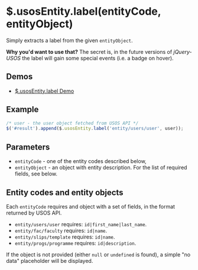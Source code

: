$.usosEntity.label(entityCode, entityObject)
============================================

Simply extracts a label from the given `entityObject`.

**Why you'd want to use that?** The secret is, in the future versions of
*jQuery-USOS* the label will gain some special events (i.e. a badge on hover). 

Demos
-----

  * [$.usosEntity.label Demo](http://jsfiddle.net/gh/get/jquery/1.9.1/dependencies/migrate,ui/MUCI/jquery-usos/tree/master/jsfiddle-demos/entity.label)

Example
-------

```javascript
/* user - the user object fetched from USOS API */
$('#result').append($.usosEntity.label('entity/users/user', user));
```

Parameters
----------

  * `entityCode` - one of the entity codes described below,
  * `entityObject` - an object with entity description. For the list of required
    fields, see below.

Entity codes and entity objects
-------------------------------

Each `entityCode` requires and object with a set of fields, in the format
returned by USOS API. 

  * `entity/users/user` requires: `id|first_name|last_name`.
  * `entity/fac/faculty` requires: `id|name`.
  * `entity/slips/template` requires: `id|name`.
  * `entity/progs/programme` requires: `id|description`.

If the object is not provided (either `null` or `undefined` is found), a simple
"no data" placeholder will be displayed.
